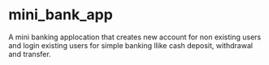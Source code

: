 # mini_bank_app
A mini banking applocation that creates new account for non existing users and login existing users for simple banking llike cash deposit, withdrawal and transfer. 
